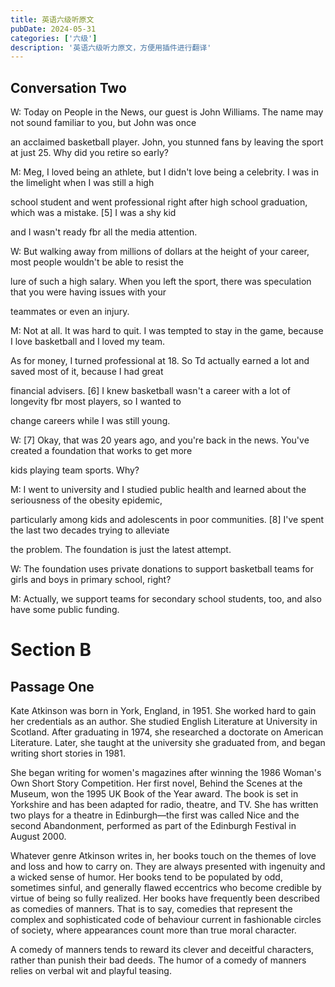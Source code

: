 ```yaml
---
title: 英语六级听原文
pubDate: 2024-05-31
categories: ['六级']
description: '英语六级听力原文，方便用插件进行翻译'
---
```


## Conversation Two
<p>W: Today on People in the News, our guest is John Williams. The name may not sound familiar to you, but John was once</p>
<p>an acclaimed basketball player. John, you stunned fans by leaving the sport at just 25. Why did you retire so early?</p>
<p>M: Meg, I loved being an athlete, but I didn't love being a celebrity. I was in the limelight when I was still a high</p>
<p>school student and went professional right after high school graduation, which was a mistake. [5] I was a shy kid</p>
<p>and I wasn't ready fbr all the media attention.</p>
<p>W: But walking away from millions of dollars at the height of your career, most people wouldn't be able to resist the</p>
<p>lure of such a high salary. When you left the sport, there was speculation that you were having issues with your</p>
<p>teammates or even an injury.</p>
<p>M: Not at all. It was hard to quit. I was tempted to stay in the game, because I love basketball and I loved my team.</p>
<p>As for money, I turned professional at 18. So Td actually earned a lot and saved most of it, because I had great</p>
<p>financial advisers. [6] I knew basketball wasn't a career with a lot of longevity fbr most players, so I wanted to</p>
<p>change careers while I was still young.</p>
<p>W: [7] Okay, that was 20 years ago, and you're back in the news. You've created a foundation that works to get more</p>
<p>kids playing team sports. Why?</p>
<p>M: I went to university and I studied public health and learned about the seriousness of the obesity epidemic,</p>
<p>particularly among kids and adolescents in poor communities. [8] I've spent the last two decades trying to alleviate</p>
<p>the problem. The foundation is just the latest attempt.</p>
<p>W: The foundation uses private donations to support basketball teams for girls and boys in primary school, right?</p>
<p>M: Actually, we support teams for secondary school students, too, and also have some public funding.</p>

# Section B
## Passage One
Kate Atkinson was born in York, England, in 1951. She worked hard to gain her credentials as an author. She studied English Literature at University in Scotland. After graduating in 1974, she researched a doctorate on American Literature. Later, she taught at the university she graduated from, and began writing short stories in 1981.

<p>She began writing for women's magazines after winning the 1986 Woman's Own Short Story Competition. Her first novel, Behind the Scenes at the Museum, won the 1995 UK Book of the Year award. The book is set in Yorkshire and has been adapted for radio, theatre, and TV. She has written two plays for a theatre in Edinburgh—the first was called Nice and the second Abandonment, performed as part of the Edinburgh Festival in August 2000.</p>

<p>Whatever genre Atkinson writes in, her books touch on the themes of love and loss and how to carry on. They are always presented with ingenuity and a wicked sense of humor. Her books tend to be populated by odd, sometimes sinful, and generally flawed eccentrics who become credible by virtue of being so fully realized. Her books have frequently been described as comedies of manners. That is to say, comedies that represent the complex and sophisticated code of behaviour current in fashionable circles of society, where appearances count more than true moral character.</p>

<p>A comedy of manners tends to reward its clever and deceitful characters, rather than punish their bad deeds. The humor of a comedy of manners relies on verbal wit and playful teasing.</p>
